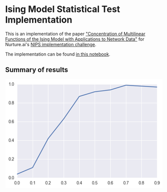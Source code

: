 # Ising Model Statistical Test Implementation

This is an implementation of the paper ["Concentration of Multilinear Functions of the Ising Model with Applications to Network Data"](https://nurture.ai/p/5a328a78-d6ec-46af-b11c-ce81462a13e9) for Nurture.ai's [NIPS implementation challenge](https://nurture.ai/nips-challenge).

The implementation can be found [in this notebook](https://github.com/marianneke/ising/blob/master/NIPS_Ising.ipynb).

## Summary of results


<img src="images/percentage_null_hypothesis_rejections.png" alt="Percentage null hypothesis rejections"/>
